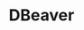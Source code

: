 ---
title: DBeaver
homepage: https://dbeaver.io/
description: Cross-platform database UI tool supporting a wide variety of databases
---